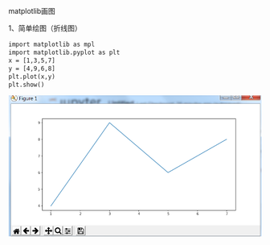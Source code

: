 matplotlib画图




1、简单绘图（折线图）

```pyton
import matplotlib as mpl
import matplotlib.pyplot as plt
x = [1,3,5,7]
y = [4,9,6,8]
plt.plot(x,y)
plt.show()
```

![](../../pic/2020-08-15/2020-08-15-09-17-00.png)










